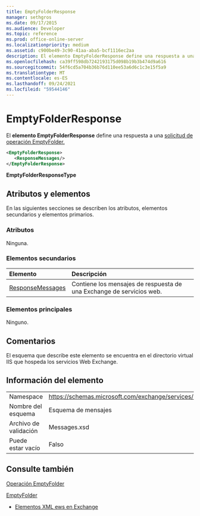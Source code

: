 ```yaml
---
title: EmptyFolderResponse
manager: sethgros
ms.date: 09/17/2015
ms.audience: Developer
ms.topic: reference
ms.prod: office-online-server
ms.localizationpriority: medium
ms.assetid: c900be49-3c90-41aa-aba5-bcf1116ec2aa
description: El elemento EmptyFolderResponse define una respuesta a una solicitud de operación EmptyFolder.
ms.openlocfilehash: ca39ff598db7242193175d098b19b3b474d9a616
ms.sourcegitcommit: 54f6cd5a704b36b76d110ee53a6d6c1c3e15f5a9
ms.translationtype: MT
ms.contentlocale: es-ES
ms.lasthandoff: 09/24/2021
ms.locfileid: "59544146"
---
```

# <a name="emptyfolderresponse"></a>EmptyFolderResponse

El **elemento EmptyFolderResponse** define una respuesta a una [solicitud de operación EmptyFolder.](emptyfolder-operation.md) 
  
```XML
<EmptyFolderResponse>
   <ResponseMessages/>
</EmptyFolderResponse>
```

 **EmptyFolderResponseType**
## <a name="attributes-and-elements"></a>Atributos y elementos

En las siguientes secciones se describen los atributos, elementos secundarios y elementos primarios.
  
### <a name="attributes"></a>Atributos

Ninguna.
  
### <a name="child-elements"></a>Elementos secundarios

|**Elemento**|**Descripción**|
|:-----|:-----|
|[ResponseMessages](responsemessages.md) <br/> |Contiene los mensajes de respuesta de una Exchange de servicios web.  <br/> |
   
### <a name="parent-elements"></a>Elementos principales

Ninguno.
  
## <a name="remarks"></a>Comentarios

El esquema que describe este elemento se encuentra en el directorio virtual IIS que hospeda los servicios Web Exchange.
  
## <a name="element-information"></a>Información del elemento

|||
|:-----|:-----|
|Namespace  <br/> |https://schemas.microsoft.com/exchange/services/2006/messages  <br/> |
|Nombre del esquema  <br/> |Esquema de mensajes  <br/> |
|Archivo de validación  <br/> |Messages.xsd  <br/> |
|Puede estar vacío  <br/> |Falso  <br/> |
   
## <a name="see-also"></a>Consulte también



[Operación EmptyFolder](emptyfolder-operation.md)
  
[EmptyFolder](emptyfolder.md)


- [Elementos XML ews en Exchange](ews-xml-elements-in-exchange.md)

